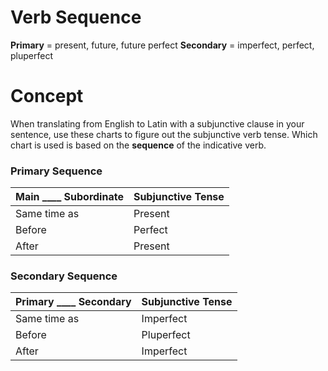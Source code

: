 # Verb Sequence
**Primary** = present, future, future perfect
**Secondary** = imperfect, perfect, pluperfect

# Concept

When translating from English to Latin with a subjunctive clause in your sentence, use these charts to figure out the subjunctive verb tense. Which chart is used is based on the **sequence** of the indicative verb.

### Primary Sequence
| Main \_\_\_\_ Subordinate | Subjunctive Tense |
| ------------------------- | ----------------- |
| Same time as              | Present           |
| Before                    | Perfect           |
| After                     | Present           |

###  Secondary Sequence 
| Primary \_\_\_\_ Secondary | Subjunctive Tense |
| -------------------------- | ----------------- |
| Same time as               | Imperfect         |
| Before                     | Pluperfect        |
| After                      | Imperfect         |